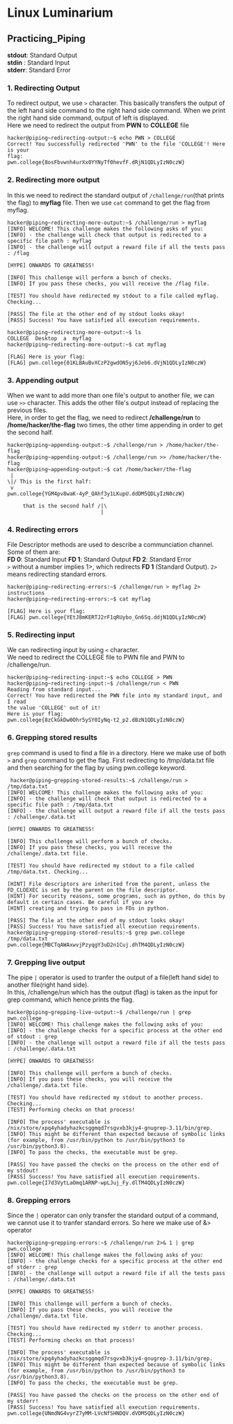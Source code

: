   # Linux Luminarium  
  ## Practicing_Piping  

**stdout**: Standard Output  
**stdin** : Standard Input  
**stderr**: Standard Error
  ### 1. Redirecting Output  
  To redirect output, we use `>` character.  This basically transfers the output of the left hand side 
  command to the right hand side command. When we print the right hand side command, output of left is displayed.  
  Here we need to redirect the output from **PWN** to **COLLEGE** file
  ```
hacker@piping~redirecting-output:~$ echo PWN > COLLEGE
Correct! You successfully redirected 'PWN' to the file 'COLLEGE'! Here is your 
flag:
pwn.college{8osFbvwnh4urXx0YYNyTf0hevfF.dRjN1QDLyIzN0czW}
```

### 2. Redirecting more output  
In this we need to redirect the standard output of `/challenge/run`(that prints the flag) to **myflag** file. Then we use `cat` command to get the flag from myflag.
```
hacker@piping~redirecting-more-output:~$ /challenge/run > myflag
[INFO] WELCOME! This challenge makes the following asks of you:
[INFO] - the challenge will check that output is redirected to a specific file path : myflag
[INFO] - the challenge will output a reward file if all the tests pass : /flag

[HYPE] ONWARDS TO GREATNESS!

[INFO] This challenge will perform a bunch of checks.
[INFO] If you pass these checks, you will receive the /flag file.

[TEST] You should have redirected my stdout to a file called myflag. Checking...

[PASS] The file at the other end of my stdout looks okay!
[PASS] Success! You have satisfied all execution requirements.

hacker@piping~redirecting-more-output:~$ ls
COLLEGE  Desktop  a  myflag
hacker@piping~redirecting-more-output:~$ cat myflag

[FLAG] Here is your flag:
[FLAG] pwn.college{01KLBAuBvXCzP2gwdON5yj6Jeb6.dVjN1QDLyIzN0czW}
```

### 3. Appending output  
When we want to add more than one file's output to another file, we can use `>>` character. This adds the other file's output instead of replacing the previous files.  
Here, in order to get the flag, we need to redirect **/challenge/run** to **/home/hacker/the-flag** two times, the other time appending in order to get the second half.  

```
hacker@piping~appending-output:~$ /challenge/run > /home/hacker/the-flag
hacker@piping~appending-output:~$ /challenge/run >> /home/hacker/the-flag
hacker@piping~appending-output:~$ cat /home/hacker/the-flag
 | 
\|/ This is the first half:
 v 
pwn.college{YGM4pv8waK-4yP_QAhf3y1LKupU.ddDM5QDLyIzN0czW}
                              ^
     that is the second half /|\
                              |
```

### 4. Redirecting errors  
File Descriptor methods are used to describe a communciation channel. Some of them are:  
**FD 0**: Standard Input
**FD 1**: Standard Output
**FD 2**: Standard Error  
`>` without a number implies 1>, which redirects **FD 1** (Standard Output).
`2>` means redirecting standard errors.  

```
hacker@piping~redirecting-errors:~$ /challenge/run > myflag 2> instructions
hacker@piping~redirecting-errors:~$ cat myflag

[FLAG] Here is your flag:
[FLAG] pwn.college{YEtJ8mKERTJ2rF1qRUybo_Gn6Sq.ddjN1QDLyIzN0czW}
```

### 5. Redirecting input  
We can redirecting input by using `<` character.  
We need to redirect the COLLEGE file to PWN file and PWN to /challenge/run.  

```
hacker@piping~redirecting-input:~$ echo COLLEGE > PWN
hacker@piping~redirecting-input:~$ /challenge/run < PWN
Reading from standard input...
Correct! You have redirected the PWN file into my standard input, and I read 
the value 'COLLEGE' out of it!
Here is your flag:
pwn.college{8zCkGkDw0Ohr5ySY0IyNq-t2_p2.dBzN1QDLyIzN0czW}
```

### 6. Grepping stored results  
`grep` command is used to find a file in a directory. Here we make use of both `>` and `grep` command to get the flag. First redirecting to /tmp/data.txt file and then searching for the flag by using pwn.college keyword.  

```
 hacker@piping~grepping-stored-results:~$ /challenge/run > /tmp/data.txt
[INFO] WELCOME! This challenge makes the following asks of you:
[INFO] - the challenge will check that output is redirected to a specific file path : /tmp/data.txt
[INFO] - the challenge will output a reward file if all the tests pass : /challenge/.data.txt

[HYPE] ONWARDS TO GREATNESS!

[INFO] This challenge will perform a bunch of checks.
[INFO] If you pass these checks, you will receive the /challenge/.data.txt file.

[TEST] You should have redirected my stdout to a file called /tmp/data.txt. Checking...

[HINT] File descriptors are inherited from the parent, unless the FD_CLOEXEC is set by the parent on the file descriptor.
[HINT] For security reasons, some programs, such as python, do this by default in certain cases. Be careful if you are
[HINT] creating and trying to pass in FDs in python.

[PASS] The file at the other end of my stdout looks okay!
[PASS] Success! You have satisfied all execution requirements.
hacker@piping~grepping-stored-results:~$ grep pwn.college /tmp/data.txt
pwn.college{MBCTqAWAxwvjPzyqgY3uD2n1Cuj.dhTM4QDLyIzN0czW}
```

### 7. Grepping live output  
The pipe `|` operator is used to tranfer the output of a file(left hand side) to another file(right hand side).   
In this, /challenge/run which has the output (flag) is taken as the input for grep command, which hence prints the flag.   
```
hacker@piping~grepping-live-output:~$ /challenge/run | grep pwn.college
[INFO] WELCOME! This challenge makes the following asks of you:
[INFO] - the challenge checks for a specific process at the other end of stdout : grep
[INFO] - the challenge will output a reward file if all the tests pass : /challenge/.data.txt

[HYPE] ONWARDS TO GREATNESS!

[INFO] This challenge will perform a bunch of checks.
[INFO] If you pass these checks, you will receive the /challenge/.data.txt file.

[TEST] You should have redirected my stdout to another process. Checking...
[TEST] Performing checks on that process!

[INFO] The process' executable is /nix/store/xpq4yhadyhazkcsggmqd7rsgvxb3kjy4-gnugrep-3.11/bin/grep.
[INFO] This might be different than expected because of symbolic links (for example, from /usr/bin/python to /usr/bin/python3 to /usr/bin/python3.8).
[INFO] To pass the checks, the executable must be grep.

[PASS] You have passed the checks on the process on the other end of my stdout!
[PASS] Success! You have satisfied all execution requirements.
pwn.college{I7d3VytLaOmq1ARNP-wpLJuj_Fy.dlTM4QDLyIzN0czW}
```

### 8. Grepping errors  
Since the `|` operator can only transfer the standard output of a command, we cannot use it to tranfer standard errors. So here we make use of &> operator
```
hacker@piping~grepping-errors:~$ /challenge/run 2>& 1 | grep pwn.college
[INFO] WELCOME! This challenge makes the following asks of you:
[INFO] - the challenge checks for a specific process at the other end of stderr : grep
[INFO] - the challenge will output a reward file if all the tests pass : /challenge/.data.txt

[HYPE] ONWARDS TO GREATNESS!

[INFO] This challenge will perform a bunch of checks.
[INFO] If you pass these checks, you will receive the /challenge/.data.txt file.

[TEST] You should have redirected my stderr to another process. Checking...
[TEST] Performing checks on that process!

[INFO] The process' executable is /nix/store/xpq4yhadyhazkcsggmqd7rsgvxb3kjy4-gnugrep-3.11/bin/grep.
[INFO] This might be different than expected because of symbolic links (for example, from /usr/bin/python to /usr/bin/python3 to /usr/bin/python3.8).
[INFO] To pass the checks, the executable must be grep.

[PASS] You have passed the checks on the process on the other end of my stderr!
[PASS] Success! You have satisfied all execution requirements.
pwn.college{UNmdNG4vyrZ7yMM-LVcNfSHNDQV.dVDM5QDLyIzN0czW}

